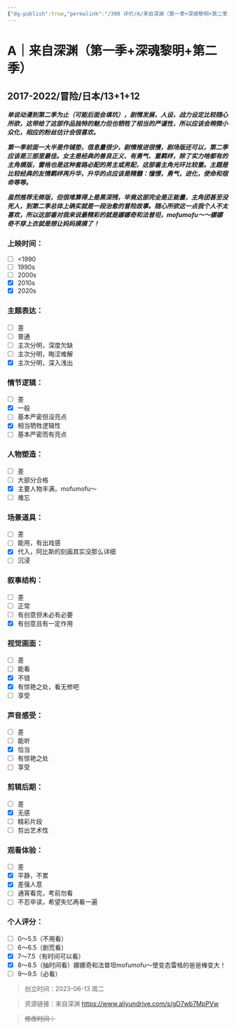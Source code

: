 ```yaml
---
{"dg-publish":true,"permalink":"/300 评价/A/来自深渊（第一季+深魂黎明+第二季）/","title":"来自深渊（第一季+深魂黎明+第二季）","tags":["A","治愈"],"created":"2024-01-25T18:45:03.000+08:00","updated":"2024-01-25T18:45:03.000+08:00"}
---
```



# A｜来自深渊（第一季+深魂黎明+第二季）
## 2017-2022/冒险/日本/13+1+12
***单说动漫到第二季为止（可能后面会填坑），剧情发展，人设，战力设定比较随心所欲，这带给了这部作品独特的魅力但也牺牲了相当的严谨性，所以应该会稍微小众化，相应的粉丝估计会很喜欢。***

***第一季前面一大半是作铺垫，信息量很少，剧情推进很慢，剧场版还可以，第二季应该是三部里最佳。女主是经典的善良正义、有勇气、重羁绊，除了实力啥都有的主角模版，雷格也是这种套路必配的男主或男配，这部番主角光环比较重。主题是比较经典的友情羁绊再升华，升华的点应该是精髓：憧憬，勇气，进化，使命和宿命等等。***

***虽然推荐无修版，但很难算得上是黑深残，毕竟这部完全是正能量，主角团甚至没死人，到第二季总体上确实就是一段治愈的冒险故事。随心所欲这一点我个人不太喜欢，所以这部番对我来说最精彩的就是娜娜奇和法普坦，mofumofu～～娜娜奇不穿上衣就是想让妈妈摸摸了！***
### 上映时间：
- [ ] <1990
- [ ] 1990s
- [ ] 2000s
- [x] 2010s
- [x] 2020s
### 主题表达：
- [ ] 差
- [ ] 普通
- [ ] 主次分明，深度欠缺
- [ ] 主次分明，晦涩难解
- [x] 主次分明，深入浅出
### 情节逻辑：
- [ ] 差
- [x] 一般
- [ ] 基本严密但没亮点
- [x] 相当牺牲逻辑性
- [ ] 基本严密而有亮点
### 人物塑造：
- [ ] 差
- [ ] 大部分合格 
- [x] 主要人物丰满，mofumofu～
- [ ] 难忘
### 场景道具：
- [ ] 差
- [ ] 能用，有出戏感
- [x] 代入，阿比斯的刻画其实没那么详细
- [ ] 沉浸
### 叙事结构：
- [ ] 差
- [ ] 正常
- [ ] 有创意但未必有必要
- [x] 有创意且有一定作用
### 视觉画面：
- [ ] 差
- [ ] 能看
- [x] 不错
- [x] 有惊艳之处，看无修吧
- [ ] 享受
### 声音感受：
- [ ] 差
- [ ] 能听
- [x] 恰当
- [ ] 有惊艳之处
- [ ] 享受
### 剪辑后期：
- [ ] 差
- [x] 无感
- [ ] 精彩片段
- [ ] 剪出艺术性
### 观看体验：
- [ ] 差
- [x] 平静，不累
- [x] 差强人意
- [ ] 通宵看完，考前勿看
- [ ] 不忍卒读，希望失忆再看一遍
### 个人评分：
- [ ] 0～5.5（不用看）
- [ ] 6～6.5（剧荒看）
- [x] 7～7.5（有时间可以看）
- [x] 8～8.5（抽时间看）娜娜奇和法普坦mofumofu～使变态雷格的爸爸棒变大！
- [ ] 9～9.5（必看）

>创立时间：2023-06-13 周二

>资源链接：来自深渊
https://www.aliyundrive.com/s/gD7wb7MpPVw

>~~修改时间：~~



